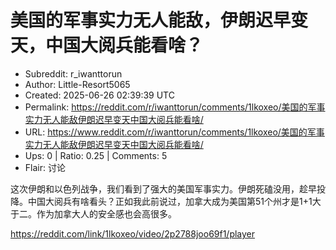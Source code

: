 # 美国的军事实力无人能敌，伊朗迟早变天，中国大阅兵能看啥？

- Subreddit: r_iwanttorun
- Author: Little-Resort5065
- Created: 2025-06-26 02:39:39 UTC
- Permalink: https://reddit.com/r/iwanttorun/comments/1lkoxeo/美国的军事实力无人能敌伊朗迟早变天中国大阅兵能看啥/
- URL: https://www.reddit.com/r/iwanttorun/comments/1lkoxeo/美国的军事实力无人能敌伊朗迟早变天中国大阅兵能看啥/
- Ups: 0 | Ratio: 0.25 | Comments: 5
- Flair: 讨论


这次伊朗和以色列战争，我们看到了强大的美国军事实力。伊朗死磕没用，趁早投降。中国大阅兵有啥看头？正如我此前说过，加拿大成为美国第51个州才是1+1大于二。作为加拿大人的安全感也会高很多。

<https://reddit.com/link/1lkoxeo/video/2p2788joo69f1/player>

